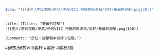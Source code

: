 ```yaml
---
Icon: "![[图片/游戏攻略/伊苏/伊苏VIII 丹娜的陨涕日/奖杯/華麗的迎擊.png|30]]"
---
```

```ad-common-bronze-trophy
title: (Title:: "華麗的迎擊")
![[图片/游戏攻略/伊苏/伊苏VIII 丹娜的陨涕日/奖杯/華麗的迎擊.png|100]]

(Comment:: "於任一迎擊戰中取得Ｓ位階.")
```

#伊苏/伊苏VIII/奖杯 #奖杯 #奖杯/铜
